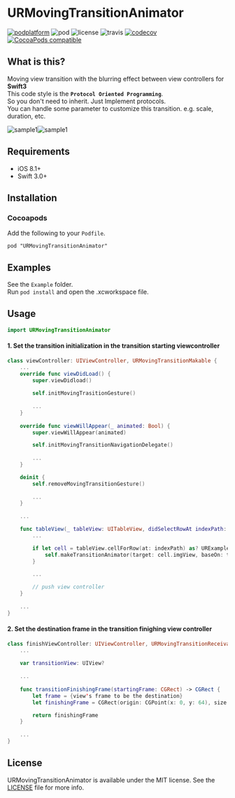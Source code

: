 # URMovingTransitionAnimator

[![podplatform](https://cocoapod-badges.herokuapp.com/p/URMovingTransitionAnimator/badge.png)](https://cocoapod-badges.herokuapp.com/p/URMovingTransitionAnimator/badge.png) ![pod](https://cocoapod-badges.herokuapp.com/v/URMovingTransitionAnimator/badge.png) ![license](https://cocoapod-badges.herokuapp.com/l/URMovingTransitionAnimator/badge.png) ![travis](https://travis-ci.org/jegumhon/URMovingTransitionAnimator.svg?branch=master) [![codecov](https://codecov.io/gh/jegumhon/URMovingTransitionAnimator/branch/master/graph/badge.svg)](https://codecov.io/gh/jegumhon/URMovingTransitionAnimator) [![CocoaPods compatible](https://img.shields.io/badge/CocoaPods-compatible-4BC51D.svg?style=flat)](https://github.com/CocoaPods/CocoaPods)

## What is this?
Moving view transition with the blurring effect between view controllers for **Swift3**  
This code style is the **`Protocol Oriented Programming`**.  
So you don't need to inherit. Just Implement protocols.  
You can handle some parameter to customize this transition. e.g. scale, duration, etc.

![sample1](https://github.com/jegumhon/URMovingTransitionAnimator/blob/master/Resources/URMovingTransitionAnimator1.gif)![sample1](https://github.com/jegumhon/URMovingTransitionAnimator/blob/master/Resources/URMovingTransitionAnimator2-gesture.gif)

## Requirements

* iOS 8.1+
* Swift 3.0+

## Installation

### Cocoapods

Add the following to your `Podfile`.

    pod "URMovingTransitionAnimator"

## Examples

See the `Example` folder.  
Run `pod install` and open the .xcworkspace file.

## Usage

```swift
import URMovingTransitionAnimator
```

#### 1. Set the transition initialization in the transition starting viewcontroller

```swift
class viewController: UIViewController, URMovingTransitionMakable {
    ...
    override func viewDidLoad() {
        super.viewDidload()
        
        self.initMovingTrasitionGesture()
        
        ...
    }
    
    override func viewWillAppear(_ animated: Bool) {
        super.viewWillAppear(animated)

        self.initMovingTransitionNavigationDelegate()
        
        ...
    }

    deinit {
        self.removeMovingTransitionGesture()
        
        ...
    }
    
    ...

    func tableView(_ tableView: UITableView, didSelectRowAt indexPath: IndexPath) {
        ...

        if let cell = tableView.cellForRow(at: indexPath) as? URExampleTableViewCell {
            self.makeTransitionAnimator(target: cell.imgView, baseOn: tableView.superview!, duration: 0.8)
        }
        
        ...

        // push view controller
    }
    
    ...
}
```

#### 2. Set the destination frame in the transition finighing view controller

```swift
class finishViewController: UIViewController, URMovingTransitionReceivable {
    ...
    
    var transitionView: UIView?
    
    ...
    
    func transitionFinishingFrame(startingFrame: CGRect) -> CGRect {
        let frame = {view's frame to be the destination}
        let finishingFrame = CGRect(origin: CGPoint(x: 0, y: 64), size: frame.size)

        return finishingFrame
    }
    
    ...
}
```

## License

URMovingTransitionAnimator is available under the MIT license. See the [LICENSE](LICENSE) file for more info.
